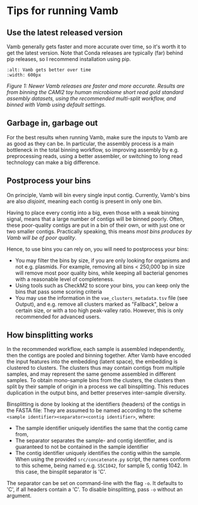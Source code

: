 # Tips for running Vamb

## Use the latest released version
Vamb generally gets faster and more accurate over time, so it's worth it to get the latest version.
Note that Conda releases are typically (far) behind pip releases, so I recommend installation using pip.

```{image} ../benchmark/benchmark.png
:alt: Vamb gets better over time
:width: 600px
```
_Figure 1: Newer Vamb releases are faster and more accurate.
Results are from binning the CAMI2 toy human microbiome short read gold standard assembly datasets, using the recommended multi-split workflow, and binned with Vamb using default settings._

## Garbage in, garbage out
For the best results when running Vamb, make sure the inputs to Vamb are as good as they can be.
In particular, the assembly process is a main bottleneck in the total binning workflow, so improving assembly
by e.g. preprocessing reads, using a better assembler, or switching to long read technology can make a big difference.

## Postprocess your bins
On principle, Vamb will bin every single input contig.
Currently, Vamb's bins are also _disjoint_, meaning each contig is present in only one bin.

Having to place every contig into a big, even those with a weak binning signal,
means that a large number of contigs will be binned poorly.
Often, these poor-quality contigs are put in a bin of their own, or with just one or two smaller contigs.
Practically speaking, this means _most bins produces by Vamb will be of poor quality_.

Hence, to use bins you can rely on, you will need to postprocess your bins:
* You may filter the bins by size, if you are only looking for organisms
  and not e.g. plasmids.
  For example, removing all bins < 250,000 bp in size will remove most poor quality bins,
  while keeping all bacterial genomes with a reasonable level of completeness.
* Using tools such as CheckM2 to score your bins, you can keep only the bins
  that pass some scoring criteria
* You may use the information in the `vae_clusters_metadata.tsv` file (see Output),
  and e.g. remove all clusters marked as "Fallback", below a certain size, or with a too
  high peak-valley ratio. However, this is only recommended for advanced users.

## How binsplitting works
In the recommended workflow, each sample is assembled independently, then the contigs are pooled
and binning together.
After Vamb have encoded the input features into the embedding (latent space), the embedding is clustered
to clusters.
The clusters thus may contain contigs from multiple samples, and may represent the same genome assembled
in different samples.
To obtain mono-sample bins from the clusters, the clusters then split by their sample of origin in a process we call binsplitting.
This reduces duplication in the output bins, and better preserves inter-sample diversity.

Binsplitting is done by looking at the identifiers (headers) of the contigs in the FASTA file:
They are assumed to be named according to the scheme `<sample identifier><separator><contig identifier>`,
where:
* The sample identifier uniquely identifies the same that the contig came from,
* The separator separates the sample- and contig identifier, and is guaranteed to not be contained in the sample identifier
* The contig identifier uniquely identifies the contig within the sample.
When using the provided `src/concatenate.py` script, the names conform to this scheme, being named e.g.
`S5C1042`, for sample 5, contig 1042. In this case, the binsplit separator is 'C'.

The separator can be set on command-line with the flag `-o`.
It defaults to 'C', if all headers contain a 'C'.
To disable binsplitting, pass `-o` without an argument.
